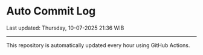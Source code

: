 # Auto Commit Log

Last updated: Thursday, 10-07-2025 21:36 WIB

---

This repository is automatically updated every hour using GitHub Actions.
